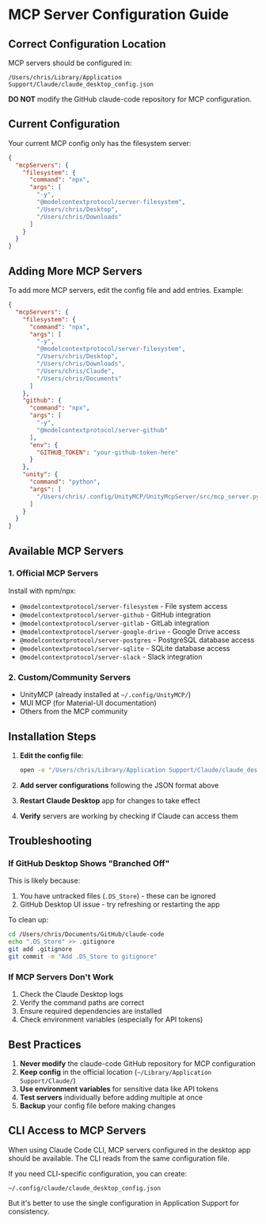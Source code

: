 # MCP Server Configuration Guide

## Correct Configuration Location
MCP servers should be configured in:
```
/Users/chris/Library/Application Support/Claude/claude_desktop_config.json
```

**DO NOT** modify the GitHub claude-code repository for MCP configuration.

## Current Configuration
Your current MCP config only has the filesystem server:
```json
{
  "mcpServers": {
    "filesystem": {
      "command": "npx",
      "args": [
        "-y",
        "@modelcontextprotocol/server-filesystem",
        "/Users/chris/Desktop",
        "/Users/chris/Downloads"
      ]
    }
  }
}
```

## Adding More MCP Servers
To add more MCP servers, edit the config file and add entries. Example:

```json
{
  "mcpServers": {
    "filesystem": {
      "command": "npx",
      "args": [
        "-y",
        "@modelcontextprotocol/server-filesystem",
        "/Users/chris/Desktop",
        "/Users/chris/Downloads",
        "/Users/chris/Claude",
        "/Users/chris/Documents"
      ]
    },
    "github": {
      "command": "npx",
      "args": [
        "-y",
        "@modelcontextprotocol/server-github"
      ],
      "env": {
        "GITHUB_TOKEN": "your-github-token-here"
      }
    },
    "unity": {
      "command": "python",
      "args": [
        "/Users/chris/.config/UnityMCP/UnityMcpServer/src/mcp_server.py"
      ]
    }
  }
}
```

## Available MCP Servers

### 1. Official MCP Servers
Install with npm/npx:
- `@modelcontextprotocol/server-filesystem` - File system access
- `@modelcontextprotocol/server-github` - GitHub integration
- `@modelcontextprotocol/server-gitlab` - GitLab integration
- `@modelcontextprotocol/server-google-drive` - Google Drive access
- `@modelcontextprotocol/server-postgres` - PostgreSQL database access
- `@modelcontextprotocol/server-sqlite` - SQLite database access
- `@modelcontextprotocol/server-slack` - Slack integration

### 2. Custom/Community Servers
- UnityMCP (already installed at `~/.config/UnityMCP/`)
- MUI MCP (for Material-UI documentation)
- Others from the MCP community

## Installation Steps

1. **Edit the config file**:
   ```bash
   open -e "/Users/chris/Library/Application Support/Claude/claude_desktop_config.json"
   ```

2. **Add server configurations** following the JSON format above

3. **Restart Claude Desktop** app for changes to take effect

4. **Verify** servers are working by checking if Claude can access them

## Troubleshooting

### If GitHub Desktop Shows "Branched Off"
This is likely because:
1. You have untracked files (`.DS_Store`) - these can be ignored
2. GitHub Desktop UI issue - try refreshing or restarting the app

To clean up:
```bash
cd /Users/chris/Documents/GitHub/claude-code
echo ".DS_Store" >> .gitignore
git add .gitignore
git commit -m "Add .DS_Store to gitignore"
```

### If MCP Servers Don't Work
1. Check the Claude Desktop logs
2. Verify the command paths are correct
3. Ensure required dependencies are installed
4. Check environment variables (especially for API tokens)

## Best Practices

1. **Never modify** the claude-code GitHub repository for MCP configuration
2. **Keep config** in the official location (`~/Library/Application Support/Claude/`)
3. **Use environment variables** for sensitive data like API tokens
4. **Test servers** individually before adding multiple at once
5. **Backup** your config file before making changes

## CLI Access to MCP Servers

When using Claude Code CLI, MCP servers configured in the desktop app should be available. The CLI reads from the same configuration file.

If you need CLI-specific configuration, you can create:
```
~/.config/claude/claude_desktop_config.json
```

But it's better to use the single configuration in Application Support for consistency.